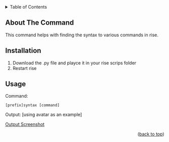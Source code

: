 <div id="top"></div>
<!-- TABLE OF CONTENTS -->
<details>
  <summary>Table of Contents</summary>
  <ol>
    <li>
      <a href="#about-the-project">About The Project</a>
    <li><a href="#installation">Installation</a></li>
    <li><a href="#usage">Usage</a></li>
    </li>
  </ol>
</details>

<!-- ABOUT THE COMMAND -->
## About The Command
This command helps with finding the syntax to various commands in rise.

## Installation

1. Download the .py file and playce it in your rise scrips folder
2. Restart rise

<!-- USAGE EXAMPLES -->
## Usage
Command:
```
[prefix]syntax [command]
```
Output: [using avatar as an example]

[Output Screenshot](https://i.imgur.com/ilXSrkL.png)

<p align="right">(<a href="#top">back to top</a>)</p>
